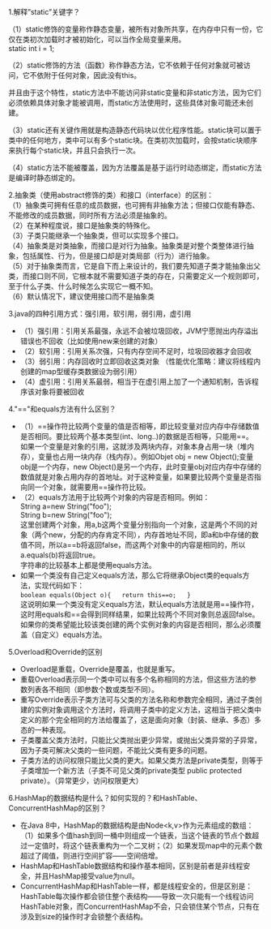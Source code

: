 1.解释”static”关键字？
  
（1）static修饰的变量称作静态变量，被所有对象所共享，在内存中只有一份，它仅在类初次加载时才被初始化，可以当作全局变量来用。  
static int i = 1;  

（2）static修饰的方法（函数）称作静态方法，它不依赖于任何对象就可被访问，它不依附于任何对象，因此没有this。  

并且由于这个特性，static方法中不能访问非static变量和非static方法，因为它们必须依赖具体对象才能被调用，而static方法使用时，这些具体对象可能还未创建。  

（3）static还有关键作用就是构造静态代码块以优化程序性能。static块可以置于类中的任何地方，类中可以有多个static块。在类初次加载时，会按static块顺序来执行每个static块，并且只会执行一次。  

（4）static方法不能被覆盖，因为方法覆盖是基于运行时动态绑定，而static方法是编译时静态绑定的。

  
  
2.抽象类（使用abstract修饰的类）和接口（interface）的区别：  
  （1）抽象类可拥有任意的成员数据，也可拥有非抽象方法；但接口仅能有静态、不能修改的成员数据，同时所有方法必须是抽象的。      
  （2）在某种程度说，接口是抽象类的特殊化。  
  （3）子类只能继承一个抽象类，但可以实现多个接口。  
  （4）抽象类是对类抽象，而接口是对行为抽象。抽象类是对整个类整体进行抽象，包括属性、行为，但是接口却是对类局部（行为）进行抽象。  
  （5）对于抽象类而言，它是自下而上来设计的，我们要先知道子类才能抽象出父类，而接口则不同，它根本就不需要知道子类的存在，只需要定义一个规则即可，至于什么子类、什么时候怎么实现它一概不知。  
  （6）默认情况下，建议使用接口而不是抽象类

3.java的四种引用方式：强引用，软引用，弱引用，虚引用  
* （1）强引用：引用关系最强，永远不会被垃圾回收，JVM宁愿抛出内存溢出错误也不回收（比如使用new来创建的对象）  
* （2）软引用：引用关系次强，只有内存空间不足时，垃圾回收器才会回收  
* （3）弱引用：内存回收时立即回收这类对象 （性能优化策略：建议将线程内创建的map型缓存类数据设为弱引用）  
* （4）虚引用：引用关系最弱，相当于在虚引用上加了一个通知机制，告诉程序该对象将要被回收

4."=="和equals方法有什么区别？   
* （1）==操作符比较两个变量的值是否相等，即比较变量对应内存中存储数值是否相同。要比较两个基本类型(int、long..)的数据是否相等，只能用==。    
如果一个变量是对象的引用，这就涉及两块内存，对象本身占用一块（堆内存），变量也占用一块内存（栈内存）。例如Objet obj = new Object();变量obj是一个内存，new Object()是另一个内存，此时变量obj对应内存中存储的数值就是对象占用内存的首地址。对于这种变量，如果要比较两个变量是否指向同一个对象，就需要用==操作符比较。  
* （2）equals方法用于比较两个对象的内容是否相同。例如：  
String a=new String("foo");  
String b=new String("foo");  
这里创建两个对象，用a,b这两个变量分别指向一个对象，这是两个不同的对象（两个new，分配的内存肯定不同），内存首地址不同，即a和b中存储的数值不同，所以a==b将返回false，而这两个对象中的内容是相同的，所以a.equals(b)将返回true。  
字符串的比较基本上都是使用equals方法。  
* 如果一个类没有自己定义equals方法，那么它将继承Object类的equals方法，实现代码如下：  
  `boolean equals(Object o){  
  return this==o;  
  }`  
  这说明如果一个类没有定义equals方法，默认equals方法就是用==操作符，这时用equals和==会得到同样结果，如果比较两个不同对象则总返回false。如果你的类希望能比较该类创建的两个实例对象的内容是否相同，那么必须覆盖（自定义）equals方法。
  
 5.Overload和Override的区别
 * Overload是重载，Override是覆盖，也就是重写。  
 * 重载Overload表示同一个类中可以有多个名称相同的方法，但这些方法的参数列表各不相同（即参数个数或类型不同）。  
 * 重写Override表示子类方法可与父类的方法名称和参数完全相同，通过子类创建的实例对象调用这个方法时，将调用子类中的定义方法，这相当于把父类中定义的那个完全相同的方法给覆盖了，这是面向对象（封装、继承、多态）多态的一种表现。  
 * 子类覆盖父类方法时，只能比父类抛出更少异常，或抛出父类异常的子异常，因为子类可解决父类的一些问题，不能比父类有更多的问题。  
 * 子类方法的访问权限只能比父类的更大。如果父类方法是private类型，则等于子类增加一个新方法（子类不可见父类的private类型 public protected private）。（异常更少，访问权限更大）
 
 6.HashMap的数据结构是什么？如何实现的？和HashTable、ConcurrentHashMap的区别？
   
   * 在Java 8中，HashMap的数据结构是由Node<k,v>作为元素组成的数组：（1）如果多个值hash到同一桶中则组成一个链表，当这个链表的节点个数超过一定值时，将这个链表重构为一个二叉树；（2）如果发现map中的元素个数超过了阈值，则进行空间扩容——空间倍增。
   * HashMap和HashTable数据结构和操作基本相同，区别是前者是非线程安全，并且HashMap接受value为null。
   * ConcurrentHashMap和HashTable一样，都是线程安全的，但是区别是：HashTable每次操作都会锁住整个表结构——导致一次只能有一个线程访问HashTable对象，而ConcurrentHashMap不会，只会锁住某个节点，只有在涉及到size的操作时才会锁整个表结构。
